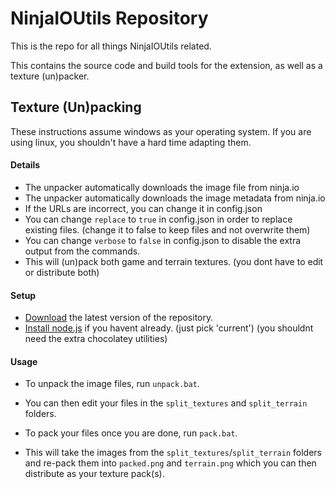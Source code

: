 # NinjaIOUtils Repository

This is the repo for all things NinjaIOUtils related.

This contains the source code and build tools for the extension, as well as a texture (un)packer.

## Texture (Un)packing

These instructions assume windows as your operating system. If you are using linux, you shouldn't have a hard time adapting them.

#### Details

- The unpacker automatically downloads the image file from ninja.io
- The unpacker automatically downloads the image metadata from ninja.io
- If the URLs are incorrect, you can change it in config.json
- You can change `replace` to `true` in config.json in order to replace existing files. (change it to false to keep files and not overwrite them)
- You can change `verbose` to `false` in config.json to disable the extra output from the commands.
- This will (un)pack both game and terrain textures. (you dont have to edit or distribute both)

#### Setup

- [Download](https://github.com/itzTheMeow/NinjaIOUtils/archive/refs/heads/master.zip) the latest version of the repository.
- [Install node.js](https://nodejs.org/en/) if you havent already. (just pick 'current') (you shouldnt need the extra chocolatey utilities)

#### Usage

- To unpack the image files, run `unpack.bat`.
- You can then edit your files in the `split_textures` and `split_terrain` folders.

- To pack your files once you are done, run `pack.bat`.
- This will take the images from the `split_textures`/`split_terrain` folders and re-pack them into `packed.png` and `terrain.png` which you can then distribute as your texture pack(s).

